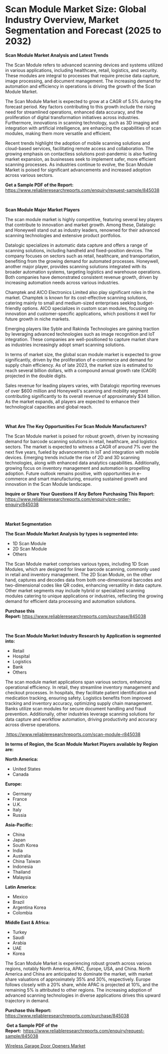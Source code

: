 <p><h1>Scan Module Market Size: Global Industry Overview, Market Segmentation and Forecast (2025 to 2032)</h1></p><p><strong>Scan Module Market Analysis and Latest Trends</strong></p>
<p><p>The Scan Module refers to advanced scanning devices and systems utilized in various applications, including healthcare, retail, logistics, and security. These modules are integral to processes that require precise data capture, image processing, and document management. The increasing demand for automation and efficiency in operations is driving the growth of the Scan Module Market.</p><p>The Scan Module Market is expected to grow at a CAGR of 5.5% during the forecast period. Key factors contributing to this growth include the rising need for streamlined operations, enhanced data accuracy, and the proliferation of digital transformation initiatives across industries. Furthermore, innovations in scanning technology, such as 3D imaging and integration with artificial intelligence, are enhancing the capabilities of scan modules, making them more versatile and efficient.</p><p>Recent trends highlight the adoption of mobile scanning solutions and cloud-based services, facilitating remote access and collaboration. The growing emphasis on contactless solutions post-pandemic is also fueling market expansion, as businesses seek to implement safer, more efficient scanning processes. As industries continue to evolve, the Scan Module Market is poised for significant advancements and increased adoption across various sectors.</p></p>
<p><strong>Get a Sample PDF of the Report:&nbsp;</strong> <a href="https://www.reliableresearchreports.com/enquiry/request-sample/845038?utm_campaign=2197&utm_medium=2&utm_source=Github&utm_content=ia&utm_term=11022025&utm_id=scan-module">https://www.reliableresearchreports.com/enquiry/request-sample/845038</a></p>
<p>&nbsp;</p>
<p><strong>Scan Module Major Market Players</strong></p>
<p><p>The scan module market is highly competitive, featuring several key players that contribute to innovation and market growth. Among these, Datalogic and Honeywell stand out as industry leaders, renowned for their advanced scanning technologies and extensive product portfolios.</p><p>Datalogic specializes in automatic data capture and offers a range of scanning solutions, including handheld and fixed-position devices. The company focuses on sectors such as retail, healthcare, and transportation, benefiting from the growing demand for automated processes. Honeywell, another major player, provides scanning solutions integrated with its broader automation systems, targeting logistics and warehouse operations. Both companies have demonstrated consistent revenue growth, driven by increasing automation needs across various industries.</p><p>Champtek and AICO Electronics Limited also play significant roles in the market. Champtek is known for its cost-effective scanning solutions, catering mainly to small and medium-sized enterprises seeking budget-friendly options. AICO specializes in custom scan modules, focusing on innovation and customer-specific applications, which positions it well for future growth in niche markets.</p><p>Emerging players like Syble and Rakinda Technologies are gaining traction by leveraging advanced technologies such as image recognition and IoT integration. These companies are well-positioned to capture market share as industries increasingly adopt smart scanning solutions.</p><p>In terms of market size, the global scan module market is expected to grow significantly, driven by the proliferation of e-commerce and demand for supply chain efficiency. As of late 2023, the market size is estimated to reach several billion dollars, with a compound annual growth rate (CAGR) projected in the double digits.</p><p>Sales revenue for leading players varies, with Datalogic reporting revenues of over $600 million and Honeywell's scanning and mobility segment contributing significantly to its overall revenue of approximately $34 billion. As the market expands, all players are expected to enhance their technological capacities and global reach.</p></p>
<p>&nbsp;</p>
<p><strong>What Are The Key Opportunities For Scan Module Manufacturers?</strong></p>
<p><p>The Scan Module market is poised for robust growth, driven by increasing demand for barcode scanning solutions in retail, healthcare, and logistics sectors. The market is expected to witness a CAGR of around 7% over the next five years, fueled by advancements in IoT and integration with mobile devices. Emerging trends include the rise of 2D and 3D scanning technologies, along with enhanced data analytics capabilities. Additionally, growing focus on inventory management and automation is propelling adoption. Future outlook remains positive, with opportunities in e-commerce and smart manufacturing, ensuring sustained growth and innovation in the Scan Module landscape.</p></p>
<p><strong>Inquire or Share Your Questions If Any Before Purchasing This Report:</strong> <a href="https://www.reliableresearchreports.com/enquiry/pre-order-enquiry/845038?utm_campaign=2197&utm_medium=2&utm_source=Github&utm_content=ia&utm_term=11022025&utm_id=scan-module">https://www.reliableresearchreports.com/enquiry/pre-order-enquiry/845038</a></p>
<p>&nbsp;</p>
<p><strong>Market Segmentation</strong></p>
<p><strong>The Scan Module Market Analysis by types is segmented into:</strong></p>
<p><ul><li>1D Scan Module</li><li>2D Scan Module</li><li>Others</li></ul></p>
<p><p>The Scan Module market comprises various types, including 1D Scan Modules, which are designed for linear barcode scanning, commonly used in retail and inventory management. The 2D Scan Module, on the other hand, captures and decodes data from both one-dimensional barcodes and two-dimensional codes like QR codes, enhancing versatility in data capture. Other market segments may include hybrid or specialized scanning modules catering to unique applications or industries, reflecting the growing demand for efficient data processing and automation solutions.</p></p>
<p><strong>Purchase this Report:&nbsp;</strong><a href="https://www.reliableresearchreports.com/purchase/845038?utm_campaign=2197&utm_medium=2&utm_source=Github&utm_content=ia&utm_term=11022025&utm_id=scan-module">https://www.reliableresearchreports.com/purchase/845038</a></p>
<p>&nbsp;</p>
<p><strong>The Scan Module Market Industry Research by Application is segmented into:</strong></p>
<p><ul><li>Retail</li><li>Hospital</li><li>Logistics</li><li>Bank</li><li>Others</li></ul></p>
<p><p>The scan module market applications span various sectors, enhancing operational efficiency. In retail, they streamline inventory management and checkout processes. In hospitals, they facilitate patient identification and medication tracking, ensuring safety. Logistics benefits from improved tracking and inventory accuracy, optimizing supply chain management. Banks utilize scan modules for secure document handling and fraud prevention. Additionally, other industries leverage scanning solutions for data capture and workflow automation, driving productivity and accuracy across diverse operations.</p></p>
<p><a href="https://www.reliableresearchreports.com/scan-module-r845038?utm_campaign=2197&utm_medium=2&utm_source=Github&utm_content=ia&utm_term=11022025&utm_id=scan-module">&nbsp;https://www.reliableresearchreports.com/scan-module-r845038</a></p>
<p><strong>In terms of Region, the Scan Module Market Players available by Region are:</strong></p>
<p>
    <p> <strong> North America: </strong>
        <ul>
            <li>United States</li>
            <li>Canada</li>
        </ul>
        </p> 
    <p> <strong> Europe: </strong>
        <ul>
            <li>Germany</li>
            <li>France</li>
            <li>U.K.</li>
            <li>Italy</li>
            <li>Russia</li>
        </ul>
        </p> 
    <p> <strong> Asia-Pacific: </strong>
        <ul>
            <li>China</li>
            <li>Japan</li>
            <li>South Korea</li>
            <li>India</li>
            <li>Australia</li>
            <li>China Taiwan</li>
            <li>Indonesia</li>
            <li>Thailand</li>
            <li>Malaysia</li>
        </ul>
        </p> 
    <p> <strong> Latin America: </strong>
        <ul>
            <li>Mexico</li>
            <li>Brazil</li>
            <li>Argentina Korea</li>
            <li>Colombia</li>
        </ul>
        </p> 
    <p> <strong> Middle East & Africa: </strong>
        <ul>
            <li>Turkey</li>
            <li>Saudi</li>
            <li>Arabia</li>
            <li>UAE</li>
            <li>Korea</li>
        </ul>
    </p>
    </p>
<p><p>The Scan Module Market is experiencing robust growth across various regions, notably North America, APAC, Europe, USA, and China. North America and China are anticipated to dominate the market, with market share valuations of approximately 35% and 30%, respectively. Europe follows closely with a 20% share, while APAC is projected at 10%, and the remaining 5% is attributed to other regions. The increasing adoption of advanced scanning technologies in diverse applications drives this upward trajectory in demand.</p></p>
<p><strong>Purchase this Report: </strong><a href="https://www.reliableresearchreports.com/purchase/845038?utm_campaign=2197&utm_medium=2&utm_source=Github&utm_content=ia&utm_term=11022025&utm_id=scan-module">https://www.reliableresearchreports.com/purchase/845038</a></p>
<p>&nbsp;<strong>Get a Sample PDF of the Report:&nbsp;&nbsp;</strong><a href="https://www.reliableresearchreports.com/enquiry/request-sample/845038?utm_campaign=2197&utm_medium=2&utm_source=Github&utm_content=ia&utm_term=11022025&utm_id=scan-module">https://www.reliableresearchreports.com/enquiry/request-sample/845038</a></p>
<p><strong></strong></p>
<p><p><a href="https://github.com/jerhoskinson197676/Market-Research-Report-List-1/blob/main/wireless-garage-door-openers-market.md?utm_campaign=2197&utm_medium=2&utm_source=Github&utm_content=ia&utm_term=11022025&utm_id=scan-module">Wireless Garage Door Openers Market</a></p></p>